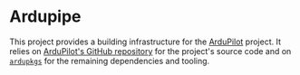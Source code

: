# Ardupipe

This project provides a building infrastructure for the [ArduPilot] project. It relies on [ArduPilot's GitHub repository][github-ardupilot] for the project's source code and on [`ardupkgs`] for the remaining dependencies and tooling.

[ArduPilot]: https://ardupilot.org/
[github-ardupilot]: https://github.com/ArduPilot/ardupilot
[`ardupkgs`]: https://github.com/tarc/ardupkgs
